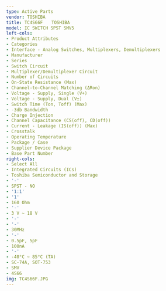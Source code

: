 ```yaml
---
type: Active Parts
vendor: TOSHIBA
title: TC4S66F　　TOSHIBA
model: IC SWITCH SPST SMV5
left-cols:
- Product Attributes
- Categories
- Interface - Analog Switches, Multiplexers, Demultiplexers
- Manufacturer
- Series
- Switch Circuit
- Multiplexer/Demultiplexer Circuit
- Number of Circuits
- On-State Resistance (Max)
- Channel-to-Channel Matching (ΔRon)
- Voltage - Supply, Single (V+)
- Voltage - Supply, Dual (V±)
- Switch Time (Ton, Toff) (Max)
- -3db Bandwidth
- Charge Injection
- Channel Capacitance (CS(off), CD(off))
- Current - Leakage (IS(off)) (Max)
- Crosstalk
- Operating Temperature
- Package / Case
- Supplier Device Package
- Base Part Number
right-cols:
- Select All
- Integrated Circuits (ICs)
- Toshiba Semiconductor and Storage
- '-'
- SPST - NO
- '1:1'
- '1'
- 160 Ohm
- '-'
- 3 V ~ 18 V
- '-'
- '-'
- 30MHz
- '-'
- 0.5pF, 5pF
- 100nA
- '-'
- -40°C ~ 85°C (TA)
- SC-74A, SOT-753
- SMV
- 4S66
img: TC4S66F.JPG
---
```

